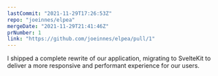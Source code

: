 ```yaml
---
lastCommit: "2021-11-29T17:26:53Z"
repo: "joeinnes/elpea"
mergeDate: "2021-11-29T21:41:46Z"
prNumber: 1
link: "https://github.com/joeinnes/elpea/pull/1"
---
```


I shipped a complete rewrite of our application, migrating to SvelteKit to deliver a more responsive and performant experience for our users.